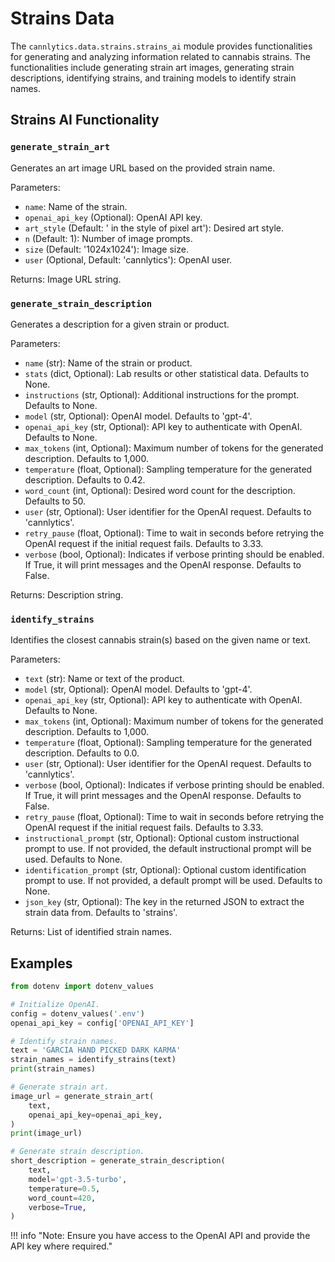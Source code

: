 # Strains Data

The `cannlytics.data.strains.strains_ai` module provides functionalities for generating and analyzing information related to cannabis strains. The functionalities include generating strain art images, generating strain descriptions, identifying strains, and training models to identify strain names.

## Strains AI Functionality

### `generate_strain_art`

Generates an art image URL based on the provided strain name.

Parameters:

- `name`: Name of the strain.
- `openai_api_key` (Optional): OpenAI API key.
- `art_style` (Default: ' in the style of pixel art'): Desired art style.
- `n` (Default: 1): Number of image prompts.
- `size` (Default: '1024x1024'): Image size.
- `user` (Optional, Default: 'cannlytics'): OpenAI user.

Returns: Image URL string.

### `generate_strain_description`

Generates a description for a given strain or product.

Parameters:

- `name` (str): Name of the strain or product.
- `stats` (dict, Optional): Lab results or other statistical data. Defaults to None.
- `instructions` (str, Optional): Additional instructions for the prompt. Defaults to None.
- `model` (str, Optional): OpenAI model. Defaults to 'gpt-4'.
- `openai_api_key` (str, Optional): API key to authenticate with OpenAI. Defaults to None.
- `max_tokens` (int, Optional): Maximum number of tokens for the generated description. Defaults to 1,000.
- `temperature` (float, Optional): Sampling temperature for the generated description. Defaults to 0.42.
- `word_count` (int, Optional): Desired word count for the description. Defaults to 50.
- `user` (str, Optional): User identifier for the OpenAI request. Defaults to 'cannlytics'.
- `retry_pause` (float, Optional): Time to wait in seconds before retrying the OpenAI request if the initial request fails. Defaults to 3.33.
- `verbose` (bool, Optional): Indicates if verbose printing should be enabled. If True, it will print messages and the OpenAI response. Defaults to False.

Returns: Description string.

### `identify_strains`

Identifies the closest cannabis strain(s) based on the given name or text.

Parameters:

- `text` (str): Name or text of the product.
- `model` (str, Optional): OpenAI model. Defaults to 'gpt-4'.
- `openai_api_key` (str, Optional): API key to authenticate with OpenAI. Defaults to None.
- `max_tokens` (int, Optional): Maximum number of tokens for the generated description. Defaults to 1,000.
- `temperature` (float, Optional): Sampling temperature for the generated description. Defaults to 0.0.
- `user` (str, Optional): User identifier for the OpenAI request. Defaults to 'cannlytics'.
- `verbose` (bool, Optional): Indicates if verbose printing should be enabled. If True, it will print messages and the OpenAI response. Defaults to False.
- `retry_pause` (float, Optional): Time to wait in seconds before retrying the OpenAI request if the initial request fails. Defaults to 3.33.
- `instructional_prompt` (str, Optional): Optional custom instructional prompt to use. If not provided, the default instructional prompt will be used. Defaults to None.
- `identification_prompt` (str, Optional): Optional custom identification prompt to use. If not provided, a default prompt will be used. Defaults to None.
- `json_key` (str, Optional): The key in the returned JSON to extract the strain data from. Defaults to 'strains'.

Returns: List of identified strain names.


## Examples

```python
from dotenv import dotenv_values

# Initialize OpenAI.
config = dotenv_values('.env')
openai_api_key = config['OPENAI_API_KEY']

# Identify strain names.
text = 'GARCIA HAND PICKED DARK KARMA'
strain_names = identify_strains(text)
print(strain_names)

# Generate strain art.
image_url = generate_strain_art(
    text,
    openai_api_key=openai_api_key,
)
print(image_url)

# Generate strain description.
short_description = generate_strain_description(
    text,
    model='gpt-3.5-turbo',
    temperature=0.5,
    word_count=420,
    verbose=True,
)
```

!!! info "Note: Ensure you have access to the OpenAI API and provide the API key where required."
